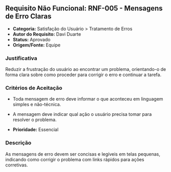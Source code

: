 ## Requisito Não Funcional: RNF-005 - Mensagens de Erro Claras

- **Categoria:** Satisfação do Usuário > Tratamento de Erros
- **Autor do Requisito:** Davi Duarte
- **Status:** Aprovado
- **Origem/Fonte:** Equipe

### Justificativa

Reduzir a frustração do usuário ao encontrar um problema, orientando-o de forma clara sobre como proceder para corrigir o erro e continuar a tarefa.

### Critérios de Aceitação

- Toda mensagem de erro deve informar o que aconteceu em linguagem simples e não-técnica.
- A mensagem deve indicar qual ação o usuário precisa tomar para resolver o problema.

- **Prioridade:** Essencial

### Descrição

As mensagens de erro devem ser concisas e legíveis em telas pequenas, indicando como corrigir o problema com links rápidos para ações corretivas.
